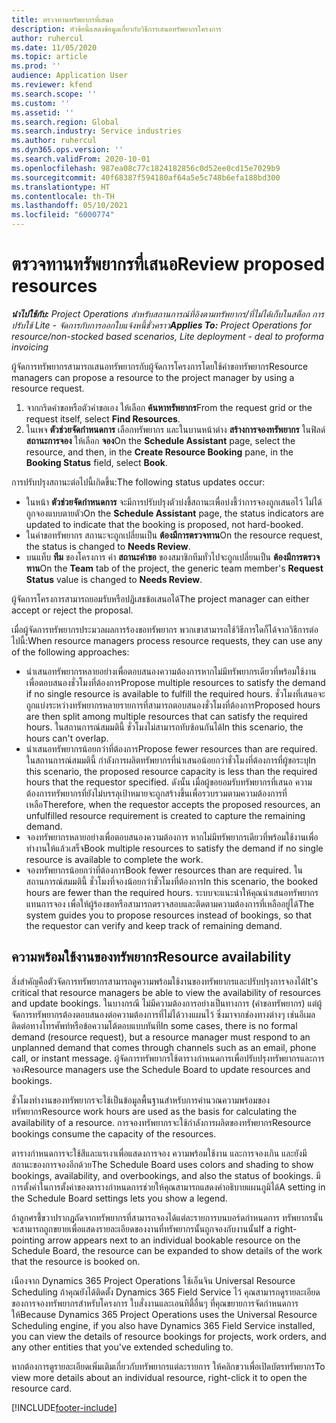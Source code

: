 ```yaml
---
title: ตรวจทานทรัพยากรที่เสนอ
description: หัวข้อนี้แสดงข้อมูลเกี่ยวกับวิธีการเสนอทรัพยากรโครงการ
author: ruhercul
ms.date: 11/05/2020
ms.topic: article
ms.prod: ''
audience: Application User
ms.reviewer: kfend
ms.search.scope: ''
ms.custom: ''
ms.assetid: ''
ms.search.region: Global
ms.search.industry: Service industries
ms.author: ruhercul
ms.dyn365.ops.version: ''
ms.search.validFrom: 2020-10-01
ms.openlocfilehash: 987ea08c77c1824182856c0d52ee0cd15e7029b9
ms.sourcegitcommit: 40f68387f594180af64a5e5c748b6efa188bd300
ms.translationtype: HT
ms.contentlocale: th-TH
ms.lasthandoff: 05/10/2021
ms.locfileid: "6000774"
---
```

# <a name="review-proposed-resources"></a><span data-ttu-id="34b0c-103">ตรวจทานทรัพยากรที่เสนอ</span><span class="sxs-lookup"><span data-stu-id="34b0c-103">Review proposed resources</span></span>

<span data-ttu-id="34b0c-104">_**นำไปใช้กับ:** Project Operations สำหรับสถานการณ์ที่อิงตามทรัพยากร/ที่ไม่ได้เก็บในสต็อก การปรับใช้ Lite - จัดการกับการออกใบแจ้งหนี้ชั่วคราว_</span><span class="sxs-lookup"><span data-stu-id="34b0c-104">_**Applies To:** Project Operations for resource/non-stocked based scenarios, Lite deployment - deal to proforma invoicing_</span></span>

<span data-ttu-id="34b0c-105">ผู้จัดการทรัพยากรสามารถเสนอทรัพยากรกับผู้จัดการโครงการโดยใช้คำขอทรัพยากร</span><span class="sxs-lookup"><span data-stu-id="34b0c-105">Resource managers can propose a resource to the project manager by using a resource request.</span></span>

1. <span data-ttu-id="34b0c-106">จากกริดคำขอหรือตัวคำขอเอง ให้เลือก **ค้นหาทรัพยากร**</span><span class="sxs-lookup"><span data-stu-id="34b0c-106">From the request grid or the request itself, select **Find Resources**.</span></span>
2. <span data-ttu-id="34b0c-107">ในเพจ **ตัวช่วยจัดกำหนดการ** เลือกทรัพยากร และในบานหน้าต่าง **สร้างการจองทรัพยากร** ในฟิลด์ **สถานะการจอง** ให้เลือก **จอง**</span><span class="sxs-lookup"><span data-stu-id="34b0c-107">On the **Schedule Assistant** page, select the resource, and then, in the **Create Resource Booking** pane, in the **Booking Status** field, select **Book**.</span></span>

<span data-ttu-id="34b0c-108">การปรับปรุงสถานะต่อไปนี้เกิดขึ้น:</span><span class="sxs-lookup"><span data-stu-id="34b0c-108">The following status updates occur:</span></span>

- <span data-ttu-id="34b0c-109">ในหน้า **ตัวช่วยจัดกำหนดการ** จะมีการปรับปรุงตัวบ่งชี้สถานะเพื่อบ่งชี้ว่าการจองถูกเสนอไว้ ไม่ได้ถูกจองแบบตายตัว</span><span class="sxs-lookup"><span data-stu-id="34b0c-109">On the **Schedule Assistant** page, the status indicators are updated to indicate that the booking is proposed, not hard-booked.</span></span>
- <span data-ttu-id="34b0c-110">ในคำขอทรัพยากร สถานะจะถูกเปลี่ยนเป็น **ต้องมีการตรวจทาน**</span><span class="sxs-lookup"><span data-stu-id="34b0c-110">On the resource request, the status is changed to **Needs Review**.</span></span>
- <span data-ttu-id="34b0c-111">บนแท็บ **ทีม** ของโครงการ ค่า **สถานะคำขอ** ของสมาชิกทีมทั่วไปจะถูกเปลี่ยนเป็น **ต้องมีการตรวจทาน**</span><span class="sxs-lookup"><span data-stu-id="34b0c-111">On the **Team** tab of the project, the generic team member's **Request Status** value is changed to **Needs Review**.</span></span>

<span data-ttu-id="34b0c-112">ผู้จัดการโครงการสามารถยอมรับหรือปฏิเสธข้อเสนอได้</span><span class="sxs-lookup"><span data-stu-id="34b0c-112">The project manager can either accept or reject the proposal.</span></span>

<span data-ttu-id="34b0c-113">เมื่อผู้จัดการทรัพยากรประมวลผลการร้องขอทรัพยากร พวกเขาสามารถใช้วิธีการใดก็ได้จากวิธีการต่อไปนี้:</span><span class="sxs-lookup"><span data-stu-id="34b0c-113">When resource managers process resource requests, they can use any of the following approaches:</span></span>

- <span data-ttu-id="34b0c-114">นำเสนอทรัพยากรหลายอย่างเพื่อตอบสนองความต้องการหากไม่มีทรัพยากรเดียวที่พร้อมใช้งานเพื่อตอบสนองชั่วโมงที่ต้องการ</span><span class="sxs-lookup"><span data-stu-id="34b0c-114">Propose multiple resources to satisfy the demand if no single resource is available to fulfill the required hours.</span></span> <span data-ttu-id="34b0c-115">ชั่วโมงที่เสนอจะถูกแบ่งระหว่างทรัพยากรหลายรายการที่สามารถตอบสนองชั่วโมงที่ต้องการ</span><span class="sxs-lookup"><span data-stu-id="34b0c-115">Proposed hours are then split among multiple resources that can satisfy the required hours.</span></span> <span data-ttu-id="34b0c-116">ในสถานการณ์สมมตินี้ ชั่วโมงไม่สามารถทับซ้อนกันได้</span><span class="sxs-lookup"><span data-stu-id="34b0c-116">In this scenario, the hours can't overlap.</span></span>
- <span data-ttu-id="34b0c-117">นำเสนอทรัพยากรน้อยกว่าที่ต้องการ</span><span class="sxs-lookup"><span data-stu-id="34b0c-117">Propose fewer resources than are required.</span></span> <span data-ttu-id="34b0c-118">ในสถานการณ์สมมตินี้ กำลังการผลิตทรัพยากรที่นำเสนอน้อยกว่าชั่วโมงที่ต้องการที่ผู้ขอระบุ</span><span class="sxs-lookup"><span data-stu-id="34b0c-118">In this scenario, the proposed resource capacity is less than the required hours that the requestor specified.</span></span> <span data-ttu-id="34b0c-119">ดังนั้น เมื่อผู้ขอยอมรับทรัพยากรที่เสนอ ความต้องการทรัพยากรที่ยังไม่บรรลุเป้าหมายจะถูกสร้างขึ้นเพื่อรวบรวมตามความต้องการที่เหลือ</span><span class="sxs-lookup"><span data-stu-id="34b0c-119">Therefore, when the requestor accepts the proposed resources, an unfulfilled resource requirement is created to capture the remaining demand.</span></span>
- <span data-ttu-id="34b0c-120">จองทรัพยากรหลายอย่างเพื่อตอบสนองความต้องการ หากไม่มีทรัพยากรเดียวที่พร้อมใช้งานเพื่อทำงานให้แล้วเสร็จ</span><span class="sxs-lookup"><span data-stu-id="34b0c-120">Book multiple resources to satisfy the demand if no single resource is available to complete the work.</span></span>
- <span data-ttu-id="34b0c-121">จองทรัพยากรน้อยกว่าที่ต้องการ</span><span class="sxs-lookup"><span data-stu-id="34b0c-121">Book fewer resources than are required.</span></span> <span data-ttu-id="34b0c-122">ในสถานการณ์สมมตินี้ ชั่วโมงที่จองน้อยกว่าชั่วโมงที่ต้องการ</span><span class="sxs-lookup"><span data-stu-id="34b0c-122">In this scenario, the booked hours are fewer than the required hours.</span></span> <span data-ttu-id="34b0c-123">ระบบจะแนะนำให้คุณนำเสนอทรัพยากรแทนการจอง เพื่อให้ผู้ร้องขอหรือสามารถตรวจสอบและติดตามความต้องการที่เหลืออยู่ได้</span><span class="sxs-lookup"><span data-stu-id="34b0c-123">The system guides you to propose resources instead of bookings, so that the requestor can verify and keep track of remaining demand.</span></span>

## <a name="resource-availability"></a><span data-ttu-id="34b0c-124">ความพร้อมใช้งานของทรัพยากร</span><span class="sxs-lookup"><span data-stu-id="34b0c-124">Resource availability</span></span>

<span data-ttu-id="34b0c-125">สิ่งสำคัญคือตัวจัดการทรัพยากรสามารถดูความพร้อมใช้งานของทรัพยากรและปรับปรุงการจองได้</span><span class="sxs-lookup"><span data-stu-id="34b0c-125">It's critical that resource managers be able to view the availability of resources and update bookings.</span></span> <span data-ttu-id="34b0c-126">ในบางกรณี ไม่มีความต้องการอย่างเป็นทางการ (คำขอทรัพยากร) แต่ผู้จัดการทรัพยากรต้องตอบสนองต่อความต้องการที่ไม่ได้วางแผนไว้ ซึ่งมาจากช่องทางต่างๆ เช่นอีเมล ติดต่อทางโทรศัพท์หรือข้อความโต้ตอบแบบทันที</span><span class="sxs-lookup"><span data-stu-id="34b0c-126">In some cases, there is no formal demand (resource request), but a resource manager must respond to an unplanned demand that comes through channels such as an email, phone call, or instant message.</span></span> <span data-ttu-id="34b0c-127">ผู้จัดการทรัพยากรใช้ตารางกำหนดการเพื่อปรับปรุงทรัพยากรและการจอง</span><span class="sxs-lookup"><span data-stu-id="34b0c-127">Resource managers use the Schedule Board to update resources and bookings.</span></span>

<span data-ttu-id="34b0c-128">ชั่วโมงทำงานของทรัพยากรจะใช้เป็นข้อมูลพื้นฐานสำหรับการคำนวณความพร้อมของทรัพยากร</span><span class="sxs-lookup"><span data-stu-id="34b0c-128">Resource work hours are used as the basis for calculating the availability of a resource.</span></span> <span data-ttu-id="34b0c-129">การจองทรัพยากรจะใช้กำลังการผลิตของทรัพยากร</span><span class="sxs-lookup"><span data-stu-id="34b0c-129">Resource bookings consume the capacity of the resources.</span></span>

<span data-ttu-id="34b0c-130">ตารางกำหนดการจะใช้สีและแรเงาเพื่อแสดงการจอง ความพร้อมใช้งาน และการจองเกิน และยังมีสถานะของการจองอีกด้วย</span><span class="sxs-lookup"><span data-stu-id="34b0c-130">The Schedule Board uses colors and shading to show bookings, availability, and overbookings, and also the status of bookings.</span></span> <span data-ttu-id="34b0c-131">มีการตั้งค่าในการตั้งค่าของตารางกำหนดการช่วยให้คุณสามารถแสดงคำอธิบายแผนภูมิได้</span><span class="sxs-lookup"><span data-stu-id="34b0c-131">A setting in the Schedule Board settings lets you show a legend.</span></span>

<span data-ttu-id="34b0c-132">ถ้าลูกศรชี้ขวาปรากฏถัดจากทรัพยากรที่สามารถจองได้แต่ละรายการบนบอร์ดกำหนดการ ทรัพยากรนั้นจะสามารถถูกขยายเพื่อแสดงรายละเอียดของงานที่ทรัพยากรนั้นถูกจองกับงานนั้น</span><span class="sxs-lookup"><span data-stu-id="34b0c-132">If a right-pointing arrow appears next to an individual bookable resource on the Schedule Board, the resource can be expanded to show details of the work that the resource is booked on.</span></span>

<span data-ttu-id="34b0c-133">เนืองจาก Dynamics 365 Project Operations ใช้เอ็นจิน Universal Resource Scheduling ถ้าคุณยังได้ติดตั้ง Dynamics 365 Field Service ไว้ คุณสามารถดูรายละเอียดของการจองทรัพยากรสำหรับโครงการ ใบสั่งงานและเอนทิตี้อื่นๆ ที่คุณขยายการจัดกำหนดการให้</span><span class="sxs-lookup"><span data-stu-id="34b0c-133">Because Dynamics 365 Project Operations uses the Universal Resource Scheduling engine, if you also have Dynamics 365 Field Service installed, you can view the details of resource bookings for projects, work orders, and any other entities that you've extended scheduling to.</span></span>

<span data-ttu-id="34b0c-134">หากต้องการดูรายละเอียดเพิ่มเติมเกี่ยวกับทรัพยากรแต่ละรายการ ให้คลิกขวาเพื่อเปิดบัตรทรัพยากร</span><span class="sxs-lookup"><span data-stu-id="34b0c-134">To view more details about an individual resource, right-click it to open the resource card.</span></span>



[!INCLUDE[footer-include](../includes/footer-banner.md)]